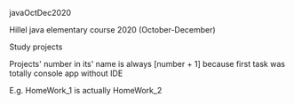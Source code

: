 javaOctDec2020

Hillel java elementary course 2020 (October-December)

Study projects

Projects' number in its' name is always [number + 1] because first task was totally console app without IDE

E.g. HomeWork_1 is actually HomeWork_2
